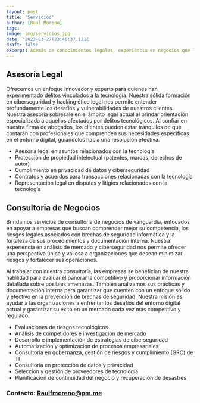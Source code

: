 ```yaml
---
layout: post
title: 'Servicios'
author: [Raul Moreno]
tags: 
image: img/servicios.jpg
date: '2023-03-27T23:46:37.121Z'
draft: false
excerpt: Además de conocimientos legales, experiencia en negocios que le permite ofrecer una perspectiva única para ayudarte a tomar decisiones informadas en el ámbito legal y tecnológico. Desde servicios jurídicos especializados  en tecnología hasta consultorías, estamos aquí para ofrecerte una solución completa.
---
```



<h2> Asesoría Legal </h2>

Ofrecemos un enfoque innovador y experto para quienes han experimentado delitos vinculados a la tecnología. Nuestra sólida formación en ciberseguridad y hacking ético legal nos permite entender profundamente los desafíos y vulnerabilidades de nuestros clientes. Nuestra asesoría sobresale en el ámbito legal actual al brindar orientación especializada a aquellos afectados por delitos tecnológicos. Al confiar en nuestra firma de abogados, los clientes pueden estar tranquilos de que contarán con profesionales que comprenden sus necesidades específicas en el entorno digital, guiándolos hacia una resolución efectiva.

*  Asesoría legal en asuntos relacionados con la tecnología
*  Protección de propiedad intelectual (patentes, marcas, derechos de autor)
*  Cumplimiento en privacidad de datos y ciberseguridad
*  Contratos y acuerdos para transacciones relacionadas con la tecnología
*  Representación legal en disputas y litigios relacionados con la tecnología


<h2> Consultoria de Negocios </h2>

Brindamos servicios de consultoría de negocios de vanguardia, enfocados en apoyar a empresas que buscan comprender mejor su competencia, los riesgos legales asociados con brechas de seguridad informática y la fortaleza de sus procedimientos y documentación interna. Nuestra experiencia en análisis de mercado y ciberseguridad nos permite ofrecer una perspectiva única y valiosa a organizaciones que desean minimizar riesgos y fortalecer sus operaciones.

Al trabajar con nuestra consultoría, las empresas se benefician de nuestra habilidad para evaluar el panorama competitivo y proporcionar información detallada sobre posibles amenazas. También analizamos sus prácticas y documentación interna para garantizar que cuenten con un enfoque sólido y efectivo en la prevención de brechas de seguridad. Nuestra misión es ayudar a las organizaciones a enfrentar los desafíos del entorno digital actual y garantizar su éxito en un mercado cada vez más competitivo y regulado.

*    Evaluaciones de riesgos tecnológicos
*    Análisis de competidores e investigación de mercado
*    Desarrollo e implementación de estrategias de ciberseguridad
*    Automatización y optimización de procesos empresariales
*    Consultoría en gobernanza, gestión de riesgos y cumplimiento (GRC) de TI
*    Consultoría en protección de datos y privacidad
*    Selección y gestión de proveedores de tecnología
*    Planificación de continuidad del negocio y recuperación de desastres


### Contacto: Raulfmoreno@pm.me